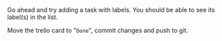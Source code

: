 Go ahead and try adding a task with labels. You should be able to see its label(s) in the list.

Move the trello card to "`Done`", commit changes and push to git.
